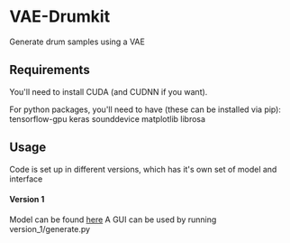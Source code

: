 # VAE-Drumkit
Generate drum samples using a VAE
## Requirements
You'll need to install CUDA (and CUDNN if you want).

For python packages, you'll need to have (these can be installed via pip):
tensorflow-gpu
keras
sounddevice
matplotlib
librosa

## Usage
Code is set up in different versions, which has it's own set of model and interface

#### Version 1
Model can be found [here](https://drive.google.com/file/d/1jD0Ia3yOs_DA24bpVcokehw2DOAifBCG/view)
A GUI can be used by running version_1/generate.py
